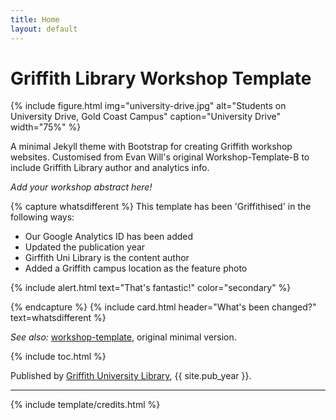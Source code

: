 ```yaml
---
title: Home
layout: default
---
```


# Griffith Library Workshop Template

{% include figure.html img="university-drive.jpg" alt="Students on University Drive, Gold Coast Campus" caption="University Drive" width="75%" %}

A minimal Jekyll theme with Bootstrap for creating Griffith workshop websites. Customised from Evan Will's original Workshop-Template-B to include Griffith Library author and analytics info. 

*Add your workshop abstract here!*

{% capture whatsdifferent %}
This template has been 'Griffithised' in the following ways: 

 - Our Google Analytics ID has been added
 - Updated the publication year
 - Girffith Uni Library is the content author
 - Added a Griffith campus location as the feature photo

{% include alert.html text="That's fantastic!" color="secondary" %}

{% endcapture %}
{% include card.html header="What's been changed?" text=whatsdifferent %}

*See also:* [workshop-template](https://evanwill.github.io/workshop-template/), original minimal version.

{% include toc.html %}

Published by [Griffith University Library](http://www.griffith.edu.au/library/), {{ site.pub_year }}.

------

{% include template/credits.html %}

